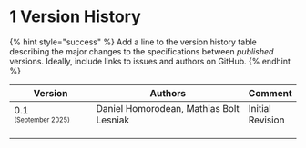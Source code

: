# 1 Version History

{% hint style="success" %}
Add a line to the version history table describing the major changes to the specifications between _published_ versions. Ideally, include links to issues and authors on GitHub.
{% endhint %}

<table><thead><tr><th width="138.33333333333331">Version</th><th width="274">Authors</th><th>Comment</th></tr></thead><tbody><tr><td>0.1<br><sup><sub>(September 2025)</sub></sup></td><td>Daniel Homorodean, Mathias Bolt Lesniak</td><td>Initial Revision</td></tr><tr><td></td><td></td><td></td></tr><tr><td></td><td></td><td></td></tr><tr><td></td><td></td><td></td></tr></tbody></table>
